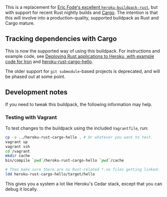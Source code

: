 This is a replacement for
[Eric Fode's excellent `heroku-buildpack-rust`][fode], but with support for
recent Rust nightly builds and [Cargo][cargo].  The intention is that this
will involve into a production-quality, supported buildpack as Rust and
Cargo mature.

[fode]: https://github.com/ericfode/heroku-buildpack-rust
[cargo]: http://crates.io/

## Tracking dependencies with Cargo

This is now the supported way of using this buildpack.  For instructions
and example code, see
[Deploying Rust applications to Heroku, with example code for Iron][instructions]
and [heroku-rust-cargo-hello][].

The older support for `git submodule`-based projects is deprecated, and
will be phased out at some point.

[instructions]: http://www.randomhacks.net/2014/09/17/deploying-rust-heroku-iron/
[heroku-rust-cargo-hello]: https://github.com/emk/heroku-rust-cargo-hello

## Development notes

If you need to tweak this buildpack, the following information may help.

### Testing with Vagrant

To test changes to the buildpack using the included `Vagrantfile`, run:

``` sh
cp -a ../heroku-rust-cargo-hello . # Or whatever you want to test.
vagrant up
vagrant ssh
cd /vagrant
mkdir cache
bin/compile `pwd`/heroku-rust-cargo-hello `pwd`/cache

# Then make sure there are no Rust-related *.so files getting linked:
ldd heroku-rust-cargo-hello/target/hello
```

This gives you a system a lot like Heroku's Cedar stack, except that you
can debug it locally.
